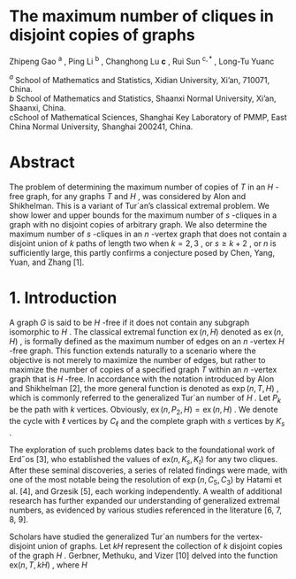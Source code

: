 # The maximum number of cliques in disjoint copies of graphs

Zhipeng Gao $^ \mathrm { a }$ , Ping Li $^ \mathrm { b }$ , Changhong Lu $\mathbf { c }$ , Rui Sun $^ { \mathrm { c } , \ast }$ , Long-Tu Yuanc

$^ { a }$ School of Mathematics and Statistics, Xidian University, Xi’an, 710071, China.   
$b$ School of Mathematics and Statistics, Shaanxi Normal University, Xi’an, Shaanxi, China.   
cSchool of Mathematical Sciences, Shanghai Key Laboratory of PMMP, East China Normal University, Shanghai 200241, China.

# Abstract

The problem of determining the maximum number of copies of $T$ in an $H$ -free graph, for any graphs $T$ and $H$ , was considered by Alon and Shikhelman. This is a variant of Tur´an’s classical extremal problem. We show lower and upper bounds for the maximum number of $s$ -cliques in a graph with no disjoint copies of arbitrary graph. We also determine the maximum number of $s$ -cliques in an $n$ -vertex graph that does not contain a disjoint union of $k$ paths of length two when $k = 2 , 3$ , or $s \geqslant k + 2$ , or $n$ is sufficiently large, this partly confirms a conjecture posed by Chen, Yang, Yuan, and Zhang [1].

# 1. Introduction

A graph $G$ is said to be $H$ -free if it does not contain any subgraph isomorphic to $H$ . The classical extremal function $\operatorname { e x } \left( n , H \right)$ denoted as $\operatorname { e x } ( n , H )$ , is formally defined as the maximum number of edges on an $n$ -vertex $H$ -free graph. This function extends naturally to a scenario where the objective is not merely to maximize the number of edges, but rather to maximize the number of copies of a specified graph $T$ within an $n$ -vertex graph that is $H$ -free. In accordance with the notation introduced by Alon and Shikhelman [2], the more general function is denoted as $\exp ( n , T , H )$ , which is commonly referred to the generalized Tur´an number of $H$ . Let $P _ { k }$ be the path with $k$ vertices. Obviously, $\operatorname { e x } ( n , P _ { 2 } , H ) = \operatorname { e x } ( n , H )$ . We denote the cycle with $\ell$ vertices by $C _ { \ell }$ and the complete graph with $s$ vertices by $K _ { s }$ .

The exploration of such problems dates back to the foundational work of Erd˝os [3], who established the values of $\mathrm { e x } ( n , K _ { s } , K _ { t } )$ for any two cliques. After these seminal discoveries, a series of related findings were made, with one of the most notable being the resolution of $\exp ( n , C _ { 5 } , C _ { 3 } )$ by Hatami et al. [4], and Grzesik [5], each working independently. A wealth of additional research has further expanded our understanding of generalized extremal numbers, as evidenced by various studies referenced in the literature [6, 7, 8, 9].

Scholars have studied the generalized Tur´an numbers for the vertex-disjoint union of graphs. Let $k H$ represent the collection of $k$ disjoint copies of the graph $H$ . Gerbner, Methuku, and Vizer [10] delved into the function $\mathrm { e x } ( n , T , k H )$ , where $H$